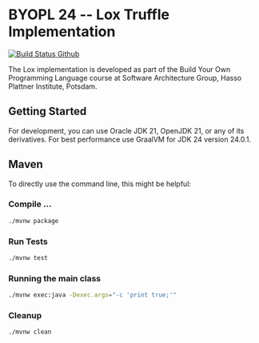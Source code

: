 # BYOPL 24 -- Lox Truffle Implementation 


[![Build Status Github](https://github.com/hpi-swa-teaching/byopl24-00a/actions/workflows/maven.yml/badge.svg)](https://github.com/hpi-swa-teaching/byopl24-00a/actions?query=maven%3ACI)


The Lox implementation is developed as part of the Build Your Own Programming Language course at Software Architecture Group, Hasso Plattner Institute, Potsdam. 

## Getting Started 

For development, you can use Oracle JDK 21, OpenJDK 21, or any of its derivatives.
For best performance use GraalVM for JDK 24 version 24.0.1. 

## Maven

To directly use the command line, this might be helpful:


### Compile ...

```bash
./mvnw package
```

### Run Tests

```bash
./mvnw test
```


### Running the main class

```bash
./mvnw exec:java -Dexec.args="-c 'print true;'"
```

### Cleanup

```bash
./mvnw clean
```
